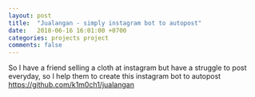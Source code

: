 ```yaml
---
layout: post
title:  "Jualangan - simply instagram bot to autopost"
date:   2018-06-16 16:01:00 +0700
categories: projects project
comments: false
---
```


So I have a friend selling a cloth at instagram but have a struggle to post everyday, so I help them to create this instagram bot to autopost
https://github.com/k1m0ch1/jualangan